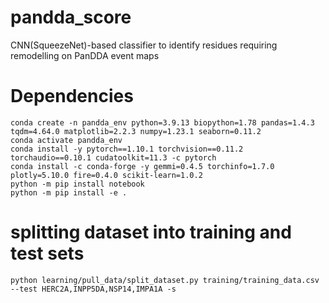 # pandda_score

CNN(SqueezeNet)-based classifier to identify residues requiring remodelling on PanDDA event maps

# Dependencies
```shell
conda create -n pandda_env python=3.9.13 biopython=1.78 pandas=1.4.3 tqdm=4.64.0 matplotlib=2.2.3 numpy=1.23.1 seaborn=0.11.2
conda activate pandda_env
conda install -y pytorch==1.10.1 torchvision==0.11.2 torchaudio==0.10.1 cudatoolkit=11.3 -c pytorch
conda install -c conda-forge -y gemmi=0.4.5 torchinfo=1.7.0 plotly=5.10.0 fire=0.4.0 scikit-learn=1.0.2
python -m pip install notebook
python -m pip install -e .
```

# splitting dataset into training and test sets
```shell
python learning/pull_data/split_dataset.py training/training_data.csv --test HERC2A,INPP5DA,NSP14,IMPA1A -s

```